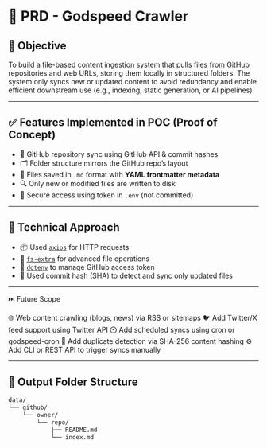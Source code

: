 # 📄 PRD - Godspeed Crawler

## 🎯 Objective
To build a file-based content ingestion system that pulls files from GitHub repositories and web URLs, storing them locally in structured folders. The system only syncs new or updated content to avoid redundancy and enable efficient downstream use (e.g., indexing, static generation, or AI pipelines).

---

## ✅ Features Implemented in POC (Proof of Concept)

- 🔁 GitHub repository sync using GitHub API & commit hashes  
- 🗂️ Folder structure mirrors the GitHub repo’s layout  
- 📄 Files saved in `.md` format with **YAML frontmatter metadata**  
- 🔍 Only new or modified files are written to disk  
- 🔐 Secure access using token in `.env` (not committed)

---

## 🧠 Technical Approach

- 📦 Used [`axios`](https://www.npmjs.com/package/axios) for HTTP requests  
- 📁 [`fs-extra`](https://www.npmjs.com/package/fs-extra) for advanced file operations  
- 🔐 [`dotenv`](https://www.npmjs.com/package/dotenv) to manage GitHub access token  
- 🧮 Used commit hash (SHA) to detect and sync only updated files  

---

⏭️ Future Scope

🌐 Web content crawling (blogs, news) via RSS or sitemaps
🐦 Add Twitter/X feed support using Twitter API
⏲️ Add scheduled syncs using cron or godspeed-cron
🧪 Add duplicate detection via SHA-256 content hashing
⚙️ Add CLI or REST API to trigger syncs manually

---

## 📁 Output Folder Structure
```bash
data/
└── github/
    └── owner/
        └── repo/
            ├── README.md
            └── index.md



